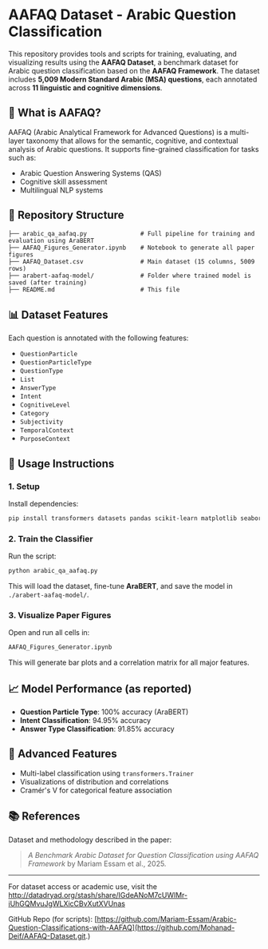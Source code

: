 # AAFAQ Dataset - Arabic Question Classification

This repository provides tools and scripts for training, evaluating, and visualizing results using the **AAFAQ Dataset**, a benchmark dataset for Arabic question classification based on the **AAFAQ Framework**. The dataset includes **5,009 Modern Standard Arabic (MSA) questions**, each annotated across **11 linguistic and cognitive dimensions**.

## 🧠 What is AAFAQ?
AAFAQ (Arabic Analytical Framework for Advanced Questions) is a multi-layer taxonomy that allows for the semantic, cognitive, and contextual analysis of Arabic questions. It supports fine-grained classification for tasks such as:
- Arabic Question Answering Systems (QAS)
- Cognitive skill assessment
- Multilingual NLP systems

## 📁 Repository Structure

```
├── arabic_qa_aafaq.py               # Full pipeline for training and evaluation using AraBERT
├── AAFAQ_Figures_Generator.ipynb    # Notebook to generate all paper figures
├── AAFAQ_Dataset.csv                # Main dataset (15 columns, 5009 rows)
├── arabert-aafaq-model/             # Folder where trained model is saved (after training)
├── README.md                        # This file
```

## 📊 Dataset Features
Each question is annotated with the following features:
- `QuestionParticle`
- `QuestionParticleType`
- `QuestionType`
- `List`
- `AnswerType`
- `Intent`
- `CognitiveLevel`
- `Category`
- `Subjectivity`
- `TemporalContext`
- `PurposeContext`

## 🚀 Usage Instructions

### 1. Setup
Install dependencies:
```bash
pip install transformers datasets pandas scikit-learn matplotlib seaborn
```

### 2. Train the Classifier
Run the script:
```bash
python arabic_qa_aafaq.py
```
This will load the dataset, fine-tune **AraBERT**, and save the model in `./arabert-aafaq-model/`.

### 3. Visualize Paper Figures
Open and run all cells in:
```bash
AAFAQ_Figures_Generator.ipynb
```
This will generate bar plots and a correlation matrix for all major features.

## 📈 Model Performance (as reported)
- **Question Particle Type**: 100% accuracy (AraBERT)
- **Intent Classification**: 94.95% accuracy
- **Answer Type Classification**: 91.85% accuracy

## 🧪 Advanced Features
- Multi-label classification using `transformers.Trainer`
- Visualizations of distribution and correlations
- Cramér's V for categorical feature association

## 📚 References
Dataset and methodology described in the paper:
> *A Benchmark Arabic Dataset for Question Classification using AAFAQ Framework* by Mariam Essam et al., 2025.


---

For dataset access or academic use, visit the http://datadryad.org/stash/share/IGdeANoM7cUWlMr-iUhGQMvuJgWLXicCBvXutXVUnas 

GitHub Repo (for scripts): [https://github.com/Mariam-Essam/Arabic-Question-Classifications-with-AAFAQ](https://github.com/Mohanad-Deif/AAFAQ-Dataset.git.)

